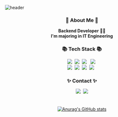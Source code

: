 ![header](https://capsule-render.vercel.app/api?type=waving&color=f74366&height=180&section=header&text=Hi!%20I'm%20Jiae!&fontSize=40&fontColor=FFFFFF&fontAlignY=35)

<div align="center">
<h3 align="center">👋 About Me 👋</h3>
<p align="center">
  <b>Backend Developer</b> 👩‍💻 <br>
  <b> I'm majoring in IT Engineering</b>
</p>

<h3 align="center">📚 Tech Stack 📚</h3>
<p align="center">
  <img src="https://img.shields.io/badge/Python-3766AB?style=flat-square&logo=Python&logoColor=white"/></a>&nbsp 
  <img src="https://img.shields.io/badge/Java-007396?style=flat-square&logo=Java&logoColor=white"/></a>&nbsp
  <img src="https://img.shields.io/badge/HTML5-E34F26?style=flat-square&logo=HTML5&logoColor=white"/> &nbsp
  <img src="https://img.shields.io/badge/Javascript-ffb13b?style=flat-square&logo=javascript&logoColor=white"/></a>&nbsp 
  <br>
  <img src="https://img.shields.io/badge/Spring-6DB33F?style=flat-square&logo=Spring&logoColor=white"/></a>&nbsp 
  <img src="https://img.shields.io/badge/Node.js-339933?style=flat-square&logo=Node.js&logoColor=white"/></a>&nbsp
  <img src="https://img.shields.io/badge/Mysql-E6B91E?style=flat-square&logo=MySql&logoColor=white"/></a>&nbsp 
  <img src="https://img.shields.io/badge/PyTorch-EE4C2C?style=flat-square&logo=PyTorch&logoColor=white"/> &nbsp
</p>

<h3 align="center">✨ Contact ✨</h3>
<p align="center">
  <a href="https://markme-inur.tistory.com/"><img src="https://img.shields.io/badge/Tech%20Blog-11B48A?style=flat-square&logo=Tistory&logoColor=white&link=https://markme-inur.tistory.com"/></a>&nbsp
  <a href="mailto:yoon529@sookmyung.ac.kr"><img src="https://img.shields.io/badge/Gmail-d14836?style=flat-square&logo=Gmail&logoColor=white&link=yoon529@sookmyung.ac.kr"/></a>
</p>

#

[![Anurag's GitHub stats](https://github-readme-stats.vercel.app/api?username=jiaeYoon)](https://github.com/anuraghazra/github-readme-stats)
</div>

<!--
**jiaeYoon/jiaeYoon** is a ✨ _special_ ✨ repository because its `README.md` (this file) appears on your GitHub profile.

Here are some ideas to get you started:

- 🔭 I’m currently working on ...
- 🌱 I’m currently learning ...
- 👯 I’m looking to collaborate on ...
- 🤔 I’m looking for help with ...
- 💬 Ask me about ...
- 📫 How to reach me: ...
- 😄 Pronouns: ...
- ⚡ Fun fact: ...
-->
